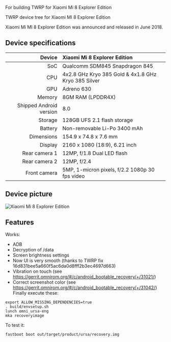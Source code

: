 For building TWRP for Xiaomi Mi 8 Explorer Edition

TWRP device tree for Xiaomi MI 8 Explorer Edition





Xiaomi Mi MI 8 Explorer Edition was announced and released in June 2018.

## Device specifications

| Device       | Xiaomi Mi 8 Explorer Edition                        |
| -----------: | :-------------------------------------------------- |
| SoC          | Qualcomm SDM845 Snapdragon 845                      |
| CPU          | 4x2.8 GHz Kryo 385 Gold & 4x1.8 GHz Kryo 385 Silver |
| GPU          | Adreno 630                                          |
| Memory       | 8GM RAM (LPDDR4X)                         			 |
| Shipped Android version | 8.0                                      |
| Storage      | 128GB UFS 2.1 flash storage      					 |
| Battery      | Non-removable Li-Po 3400 mAh                    	 |
| Dimensions   | 154.9 x 74.8 x 7.6 mm                           	 |
| Display      | 2160 x 1080 (18:9), 6.21 inch                   	 |
| Rear camera 1 | 12MP, f/1.8 Dual LED flash                     	 |
| Rear camera 2 | 12MP, f/2.4                                    	 |
| Front camera | 5MP, 1-micron pixels, f/2.2 1080p 30 fps video  	 |

## Device picture

![Xiaomi Mi 8 Explorer Edition ](https://itc.ua/wp-content/uploads/2018/07/mi83.0.jpg)

## Features

Works:

- ADB
- Decryption of /data
- Screen brightness settings
- Now UI is very smooth (thanks to TWRP fix 16d831bee5a660f5ac6da0d8fff2b3ec4697d663)
- Vibration on touch (see https://gerrit.omnirom.org/#/c/android_bootable_recovery/+/31021/)
- Correct screenshot color (see https://gerrit.omnirom.org/#/c/android_bootable_recovery/+/31042/)
Finally execute these:

```
export ALLOW_MISSING_DEPENDENCIES=true
. build/envsetup.sh
lunch omni_ursa-eng 
mka recoveryimage
```

To test it:

```
fastboot boot out/target/product/ursa/recovery.img
```




